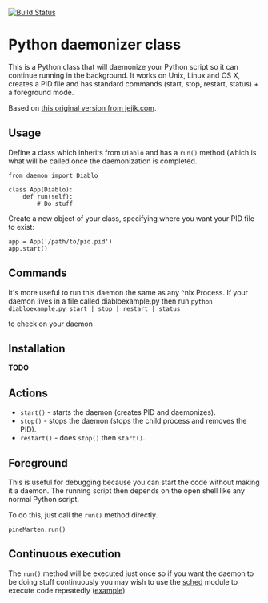 [![Build Status](https://travis-ci.org/serverdensity/python-daemon.svg?branch=master)](https://travis-ci.org/serverdensity/python-daemon)

Python daemonizer class
====================

This is a Python class that will daemonize your Python script so it can continue running in the background. It works on Unix, Linux and OS X, creates a PID file and has standard commands (start, stop, restart, status) + a foreground mode.

Based on [this original version from jejik.com](http://www.jejik.com/articles/2007/02/a_simple_unix_linux_daemon_in_python/).

Usage
---------------------

Define a class which inherits from `Diablo` and has a `run()` method (which is what will be called once the daemonization is completed.

	from daemon import Diablo

	class App(Diablo):
		def run(self):
			# Do stuff

Create a new object of your class, specifying where you want your PID file to exist:

	app = App('/path/to/pid.pid')
	app.start()

Commands
---------------------
It's more useful to run this daemon the same as any ^nix Process. If your
daemon lives in a file called diabloexample.py then run
`python diabloexample.py start | stop | restart | status`

to check on your daemon

Installation
---------------------
**TODO**

Actions
---------------------

* `start()` - starts the daemon (creates PID and daemonizes).
* `stop()` - stops the daemon (stops the child process and removes the PID).
* `restart()` - does `stop()` then `start()`.

Foreground
---------------------

This is useful for debugging because you can start the code without making it a daemon. The running script then depends on the open shell like any normal Python script.

To do this, just call the `run()` method directly.

	pineMarten.run()

Continuous execution
---------------------

The `run()` method will be executed just once so if you want the daemon to be doing stuff continuously you may wish to use the [sched][1] module to execute code repeatedly ([example][2]).


  [1]: http://docs.python.org/library/sched.html
  [2]: https://github.com/serverdensity/sd-agent/blob/master/agent.py#L339

